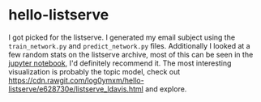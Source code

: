 # hello-listserve

I got picked for the listserve. I generated my email subject using the `train_network.py` and `predict_network.py` files. Additionally I looked at a few random stats on the listserve archive, most of this can be seen in the [jupyter notebook](https://github.com/log0ymxm/hello-listserve/blob/master/Hello%20Listserve.ipynb), I'd definitely recommend it. The most interesting visualization is probably the topic model, check out https://cdn.rawgit.com/log0ymxm/hello-listserve/e628730e/listserve_ldavis.html and explore.
